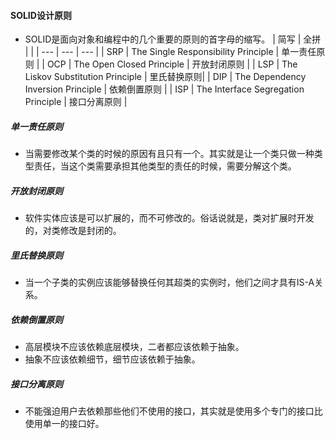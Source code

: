 #### SOLID设计原则
- SOLID是面向对象和编程中的几个重要的原则的首字母的缩写。
  | 简写    | 全拼    |     |
  | --- | --- | --- |
  | SRP    |  The Single Responsibility Principle	    |  单一责任原则 |
  |  OCP   |  The Open Closed Principle	   |   开放封闭原则 |
  | LSP    |  The Liskov Substitution Principle   | 里氏替换原则|
  |  DIP   |  The Dependency Inversion Principle	   |  依赖倒置原则 |
  | ISP   |  The Interface Segregation Principle	   |   接口分离原则 |

##### 单一责任原则
- 当需要修改某个类的时候的原因有且只有一个。其实就是让一个类只做一种类型责任，当这个类需要承担其他类型的责任的时候，需要分解这个类。

##### 开放封闭原则
- 软件实体应该是可以扩展的，而不可修改的。俗话说就是，类对扩展时开发的，对类修改是封闭的。

##### 里氏替换原则
- 当一个子类的实例应该能够替换任何其超类的实例时，他们之间才具有IS-A关系。

##### 依赖倒置原则
- 高层模块不应该依赖底层模块，二者都应该依赖于抽象。
- 抽象不应该依赖细节，细节应该依赖于抽象。

##### 接口分离原则
- 不能强迫用户去依赖那些他们不使用的接口，其实就是使用多个专门的接口比使用单一的接口好。